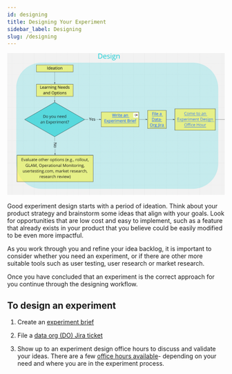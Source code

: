```yaml
---
id: designing
title: Designing Your Experiment
sidebar_label: Designing
slug: /designing
---
```


![Designing flow](/img/workflow/designing.png)

Good experiment design starts with a period of ideation.  Think about your product strategy and brainstorm some ideas that align with your goals.  Look for opportunities that are low cost and easy to implement, such as a feature that already exists in your product that you believe could be easily modified to be even more impactful.

As you work through you and refine your idea backlog, it is important to consider whether you need an experiment, or if there are other more suitable tools such as user testing, user research or market research.

Once you have concluded that an experiment is the correct approach for you continue through the designing workflow.

## To design an experiment

1. Create an [experiment brief](https://docs.google.com/document/d/1eFGL9FATIuZudjSItpIT2Ct1C5qb5E3Qk7hJuJQT67s/edit#heading=https://docs.google.com/document/d/1eFGL9FATIuZudjSItpIT2Ct1C5qb5E3Qk7hJuJQT67s/edit)

1. File a [data org (DO) Jira ticket](https://mana.mozilla.org/wiki/pages/viewpage.action?pageId=109990007)

1. Show up to an experiment design office hours to discuss and validate your ideas.  There are a few [office hours available](https://mana.mozilla.org/wiki/display/DATA/Office+Hours)- depending on your need and where you are in the experiment process.  

